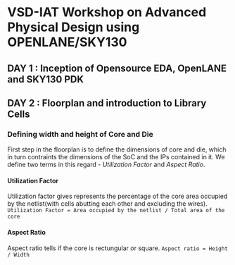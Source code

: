 # VSD-IAT Workshop on Advanced Physical Design using OPENLANE/SKY130

## DAY 1 : Inception of Opensource EDA, OpenLANE and SKY130 PDK 


## DAY 2 : Floorplan and introduction to Library Cells
### Defining width and height of Core and Die
First step in the floorplan is to define the dimensions of core and die, which in turn contraints the  dimensions of the SoC and the IPs contained in it. We define two terms in this regard - _Utilization Factor_ and _Aspect Ratio_.

#### Utilization Factor
Utilization factor gives represents the percentage of the core area occupied by the netlist(with cells abutting each other and excluding the wires).
`Utilization Factor = Area occupied by the netlist / Total area of the core`
#### Aspect Ratio
Aspect ratio tells if the core is rectungular or square. 
`Aspect ratio = Height / Width`

